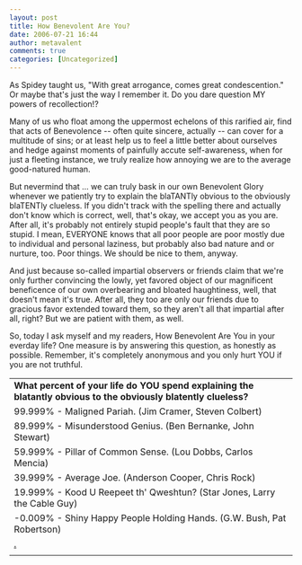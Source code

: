 ```yaml
---
layout: post
title: How Benevolent Are You?
date: 2006-07-21 16:44
author: metavalent
comments: true
categories: [Uncategorized]
---
```

As Spidey taught us, "With great arrogance, comes great condescention."  Or maybe that's just the way I remember it.  Do you dare question MY powers of recollection!?

Many of us who float among the uppermost echelons of this rarified air, find that acts of Benevolence -- often quite sincere, actually -- can cover for a multitude of sins; or at least help us to feel a little better about ourselves and hedge against moments of painfully accute self-awareness, when for just a fleeting instance, we truly realize how annoying we are to the average good-natured human.  

But nevermind that ... we can truly bask in our own Benevolent Glory whenever we patiently try to explain the blaTANTly obvious to the obviously blaTENTly clueless. If you didn't track with the spelling there and actually don't know which is correct, well, that's okay, we accept you as you are. After all, it's probably not entirely stupid people's fault that they are so stupid.  I mean, EVERYONE knows that all poor people are poor mostly due to individual and personal laziness, but probably also bad nature and or nurture, too.  Poor things.  We should be nice to them, anyway.

And just because so-called impartial observers or friends claim that we're only further convincing the lowly, yet favored object of our magnificent beneficence of our own overbearing and bloated haughtiness, well, that doesn't mean it's true.  After all, they too are only our friends due to gracious favor extended toward them, so they aren't all that impartial after all, right?  But we are patient with them, as well.

So, today I ask myself and my readers, How Benevolent Are You in your everday life? One measure is by answering this question, as honestly as possible.  Remember, it's completely anonymous and you only hurt YOU if you are not truthful.

<div align="center"><!-- // Begin Pollhost.com Poll Code // --><table border="0" cellpadding="2" cellspacing="0"loading="lazy" width="400"><tbody><tr><td colspan="2"><b>What percent of your life do YOU spend explaining the blatantly obvious to the obviously blatently clueless?</b></td></tr><tr><tdloading="lazy" width="5"></td><td>99.999% - Maligned Pariah. (Jim Cramer, Steven Colbert)</td></tr><tr><tdloading="lazy" width="5"></td><td>89.999% - Misunderstood Genius. (Ben Bernanke, John Stewart)</td></tr><tr><tdloading="lazy" width="5"></td><td>59.999% - Pillar of Common Sense. (Lou Dobbs, Carlos Mencia)</td></tr><tr><tdloading="lazy" width="5"></td><td>39.999% - Average Joe. (Anderson Cooper, Chris Rock)</td></tr><tr><tdloading="lazy" width="5"></td><td>19.999% - Kood U Reepeet th' Qweshtun? (Star Jones, Larry the Cable Guy)</td></tr><tr><tdloading="lazy" width="5"></td><td>-0.009% - Shiny Happy People Holding Hands. (G.W. Bush, Pat Robertson)</td></tr><tr><td colspan="2"><a href="//tinyurl.com/pv53l','poll1153437402','width=690,height=420,location=no,scrollbars=yes,menubar=no,toolbar=no,directories=no,resizable=yes'));">.</a></td></tr><tr><td colspan="2" align="right"> </td></tr></tbody></table>
<!-- // End Pollhost.com Poll Code // --></div>
